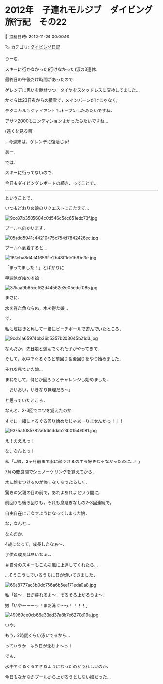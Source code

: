 # 2012年　子連れモルジブ　ダイビング旅行記　その22

📅 投稿日時: 2012-11-26 00:00:16

🏷️ カテゴリ: [ダイビング日記](ce3a7a8d424d112fce83ee85c81a0e344.md)

うーむ．


スキーに行かなかった(行けなかった)涙の3連休．





最終日の午後だけ時間があったので．


ゲレンデに思いを馳せつつ，タイヤをスタッドレスに交換してました…





かぐらは23日夜からの積雪で，メインバーンだけじゃなく，


テクニカルもジャイアントもオープンしたみたいですね．


アサマ2000もコンディションよかったみたいですね…


(遠くを見る目）





…今週末は，ゲレンデに復活じゃ!





あー．


では．


スキーに行ってないので．


今日もダイビングレポートの続き，ってことで…


------





ということで．


いつもどおりの娘のリクエストにこたえて…




![9cc87b3505604c0d546c5dc651edc73f.jpg](images/9cc87b3505604c0d546c5dc651edc73f.jpg)




プールへ向かいます．




![05add5941c44210475c754d7842426ec.jpg](images/05add5941c44210475c754d7842426ec.jpg)







プールへ到着すると…




![163cba8d4d416599e2b4801dc1b67c3e.jpg](images/163cba8d4d416599e2b4801dc1b67c3e.jpg)




「まってました！」とばかりに


早速泳ぎ始める娘．




![37baa9b65ccf62d44562e3e05edcf085.jpg](images/37baa9b65ccf62d44562e3e05edcf085.jpg)




まさに．


水を得た魚ならぬ，水を得た娘…





で．


私も塩抜きと称して一緒にビーチボールで遊んでいたところ．




![9ccb1a65974bb36b5357b203045b21d3.jpg](images/9ccb1a65974bb36b5357b203045b21d3.jpg)




なんだか，先日娘と遊んでくれた子がやってきて．


そして，水中でぐるぐると前回り＆後回りをやり始めました．





それを見ていた娘…


まねをして，何とか回ろうとチャレンジし始めました．


「おいおい，いきなり無理だろ～」


と思っていたところ．


なんと．2-3回でコツを覚えたのか


すぐに一緒にぐるぐる回り始めたじゃあーりませんかっ！！！




![9325af085282a0db1ddab23b01549081.jpg](images/9325af085282a0db1ddab23b01549081.jpg)




え！えええっ！


な，なんとっ！





私「…娘，2ヶ月前まで水に顔つけるのすら好きじゃなかったのに…！」





7月の慶良間でシュノーケリングを覚えてから．


水に顔をつけるのが怖くなくなったらしく．


驚きの父親の目の前で，あれよあれよという間に，


前回りも後ろ回りも，それも息継ぎなしの2-3回連続で，


自由自在にこなすようになってしまった娘．





な，なんと…


なんだか．


4歳になって，成長したなぁ～．


子供の成長は早いなぁ…


＃自分のスキーもこんな風に上達してくれたら…





…そうこうしているうちに日が傾いてきました．




![69e8777ac8b0dc756a6b5ee171eda0a8.jpg](images/69e8777ac8b0dc756a6b5ee171eda0a8.jpg)







私「娘～．日が暮れるよ～．そろそろ上がろうよ～」





娘「いやーーーっ！まだ泳ぐ～っ！！！！」




![49969ce0db66e33ed37a8b7e6270d19a.jpg](images/49969ce0db66e33ed37a8b7e6270d19a.jpg)




いや．


もう，2時間くらい泳いでるから…


っていうか．もう日が沈むよ～っ！





でも．


水中でぐるぐるできるようになったのがうれしいのか．





今日もなかなかプールから上がろうとしない娘だった…

